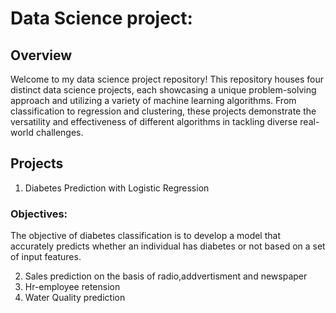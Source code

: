 # Data Science project:
## Overview
Welcome to my data science project repository! This repository houses four distinct data science projects, each showcasing a unique problem-solving approach and utilizing a variety of machine learning algorithms.
From classification to regression and clustering, these projects demonstrate the versatility and effectiveness of different algorithms in tackling diverse real-world challenges. 

## Projects
1. Diabetes Prediction with Logistic Regression
### Objectives:
The objective of diabetes classification is to develop a model that accurately predicts whether an individual has diabetes or not based on a set of input features.

2. Sales prediction on the basis of radio,addvertisment and newspaper
3. Hr-employee retension
4. Water Quality prediction
